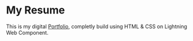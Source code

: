 # My Resume

This is my digital [Portfolio](https://salesarena-dev-ed.my.site.com/MyResume/), completly build using HTML & CSS on Lightning Web Component.
